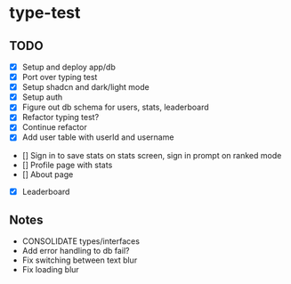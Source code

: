 # type-test

## TODO

- [x] Setup and deploy app/db
- [x] Port over typing test
- [x] Setup shadcn and dark/light mode
- [x] Setup auth
- [x] Figure out db schema for users, stats, leaderboard
- [x] Refactor typing test?
- [x] Continue refactor
- [x] Add user table with userId and username
- [] Sign in to save stats on stats screen, sign in prompt on ranked mode
- [] Profile page with stats
- [] About page
- [x] Leaderboard

## Notes

- CONSOLIDATE types/interfaces
- Add error handling to db fail?
- Fix switching between text blur
- Fix loading blur
